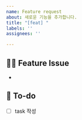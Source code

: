 ```yaml
---
name: Feature request
about: 새로운 기능을 추가합니다.
title: "[feat] "
labels: ''
assignees: ''

---
```


## 🤚🏻 Feature Issue
- 

## 📝 To-do
- [ ] task 작성
